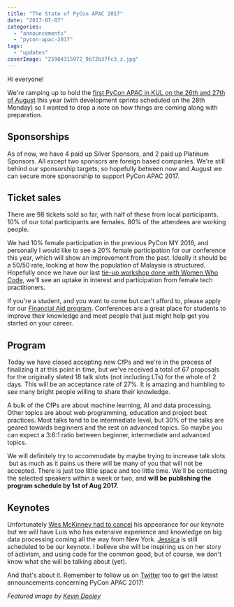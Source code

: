 ```yaml
---
title: "The State of PyCon APAC 2017"
date: "2017-07-07"
categories:
  - "announcements"
  - "pycon-apac-2017"
tags:
  - "updates"
coverImage: "25984315972_9b72b37fc3_z.jpg"
---
```


Hi everyone!

We're ramping up to hold the [first PyCon APAC in KUL on the 26th and 27th of August](http://pycon.my/2017/01/19/pycon-apac-2017-dates-and-venue-announced/) this year (with development sprints scheduled on the 28th Monday) so I wanted to drop a note on how things are coming along with preparation.

## Sponsorships

As of now, we have 4 paid up Silver Sponsors, and 2 paid up Platinum Sponsors. All except two sponsors are foreign based companies. We're still behind our sponsorship targets, so hopefully between now and August we can secure more sponsorship to support PyCon APAC 2017.

## Ticket sales

There are 98 tickets sold so far, with half of these from local participants. 10% of our total participants are females. 80% of the attendees are working people.

We had 10% female participation in the previous PyCon MY 2016, and personally I would like to see a 20% female participation for our conference this year, which will show an improvement from the past. Ideally it should be a 50/50 rate, looking at how the population of Malaysia is structured. Hopefully once we have our last [tie-up workshop done with Women Who Code,](http://pycon.my/2017/02/20/pycon-my-tie-up-with-women-who-code-whc/) we'll see an uptake in interest and participation from female tech practitioners.

If you're a student, and you want to come but can't afford to, please apply for our [Financial Aid program](http://pycon.my/2017/03/27/financial-aid-for-pycon-apac-2017/). Conferences are a great place for students to improve their knowledge and meet people that just might help get you started on your career.

## Program

Today we have closed accepting new CfPs and we're in the process of finalizing it at this point in time, but we've received a total of 67 proposals for the originally slated 18 talk slots (not including LTs) for the whole of 2 days. This will be an acceptance rate of 27%. It is amazing and humbling to see many bright people willing to share their knowledge.

A bulk of the CfPs are about machine learning, AI and data processing. Other topics are about web programming, education and project best practices. Most talks tend to be intermediate level, but 30% of the talks are geared towards beginners and the rest on advanced topics. So maybe you can expect a 3:6:1 ratio between beginner, intermediate and advanced topics.

We will definitely try to accommodate by maybe trying to increase talk slots  but as much as it pains us there will be many of you that will not be accepted. There is just too little space and too little time. We'll be contacting the selected speakers within a week or two, and **will be publishing the program schedule by 1st of Aug 2017.**

## Keynotes

Unfortunately [Wes McKinney had to cancel](http://pycon.my/2017/06/22/announcing-pycon-apac-2017-keynote-speaker-luis-miguel-sanchez/) his appearance for our keynote but we will have Luis who has extensive experience and knowledge on big data processing coming all the way from New York. [Jessica](http://pycon.my/2017/03/14/announcing-pycon-apac-2017-keynote-speaker-jessica-mckellar/) is still scheduled to be our keynote. I believe she will be inspiring us on her story of activism, and using code for the common good, but of course, we don't know what she will be talking about (yet).

And that's about it. Remember to follow us on [Twitter](https://twitter.com/pyconmy) too to get the latest announcements concerning PyCon APAC 2017!

_Featured image by [Kevin Dooley](https://www.flickr.com/photos/pagedooley/)_
